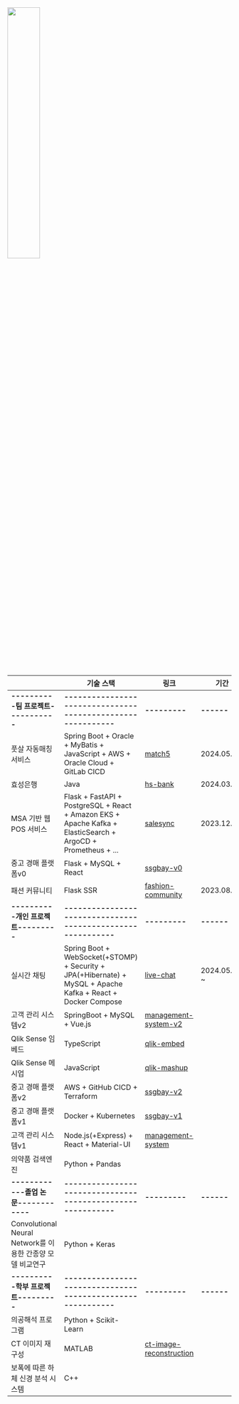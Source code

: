 <a href="https://github.com/anuraghazra/github-readme-stats">
    <img src="https://github-readme-stats.vercel.app/api/top-langs/?username=rlatkd&layout=donut&show_icons=true&theme=material-palenight&hide_border=true&bg_color=20232a&icon_color=58A6FF&text_color=fff&title_color=58A6FF&count_private=true&exclude_repo=Face-Transfer-Application&include_all_commits=true&hide=css,html" width=38% />
</a>
<!-- <a href="https://github.com/anuraghazra/github-readme-stats">
  <img src="https://github-readme-stats.vercel.app/api?username=rlatkd&show_icons=true&include_all_commits=true&theme=material-palenight&hide_border=true&bg_color=20232a&icon_color=58A6FF&text_color=fff&title_color=58A6FF&count_private=true" width=56% />
</a>
<a href="https://github.com/ashutosh00710/github-readme-activity-graph">
    <img src="https://github-readme-activity-graph.vercel.app/graph?username=rlatkd&theme=react-dark&bg_color=20232a&hide_border=true&line=58A6FF&color=58A6FF" width=94%/>
</a>

<a href="https://github.com/anuraghazra/github-readme-stats">
    <img src="https://github-readme-stats.vercel.app/api/wakatime?username=rlatkd"/>
</a> -->


|             | 기술 스택                                                                                          | 링크 | 기간 |
|---------------------|----------------------------------------------------------------------------------------------------|-----------|------|
|**----------팀 프로젝트-----------**|**-----------------------------------------------------------**|**---------**|**------**|
| 풋살 자동매칭 서비스 | Spring Boot + Oracle + MyBatis + JavaScript + AWS + Oracle Cloud + GitLab CICD                                            | [match5](https://github.com/rlatkd/match5)  |   2024.05.   |
| 효성은행            | Java                                                                                               | [hs-bank](https://github.com/rlatkd/hs-bank)  |    2024.03.  |
| MSA 기반 웹 POS 서비스       | Flask + FastAPI + PostgreSQL + React + Amazon EKS + Apache Kafka + ElasticSearch + ArgoCD + Prometheus + ... |[salesync](https://github.com/rlatkd/salesync)   |   2023.12.   |
| 중고 경매 플랫폼v0  | Flask + MySQL + React                                                                              |  [ssgbay-v0](https://github.com/rlatkd/ssgbay-v0)         |      |
| 패션 커뮤니티       | Flask SSR                                                                                          | [fashion-community](https://github.com/rlatkd/fashion-community)  |  2023.08.    |
|**----------개인 프로젝트---------**|**-----------------------------------------------------------**|**---------**|**------**|
| 실시간 채팅         | Spring Boot + WebSocket(+STOMP) + Security + JPA(+Hibernate) + MySQL + Apache Kafka + React + Docker Compose                    |           [live-chat](https://github.com/rlatkd/live-chat)      |   2024.05.27. ~   |
| 고객 관리 시스템v2  | SpringBoot + MySQL + Vue.js                                                                           |    [management-system-v2](https://github.com/rlatkd/management-system-v2)       |      |
| Qlik Sense 임베드   | TypeScript                                                                                         |  [qlik-embed](https://github.com/rlatkd/qlik-embed)         |      |
| Qlik Sense 메시업   | JavaScript                                                                                         |    [qlik-mashup](https://github.com/rlatkd[qlik-mashup)       |      |
| 중고 경매 플랫폼v2  | AWS + GitHub CICD + Terraform                                                                             |  [ssgbay-v2](https://github.com/rlatkd/ssgbay-v2)         |      |
| 중고 경매 플랫폼v1  | Docker + Kubernetes                                                                                |   [ssgbay-v1](https://github.com/rlatkd/ssgbay-v1)        |      |
| 고객 관리 시스템v1  | Node.js(+Express) + React + Material-UI                                                                                    |     [management-system](https://github.com/rlatkd/management-system)      |      |
| 의약품 검색엔진     | Python + Pandas                                                                                    |           |      |
|**------------졸업 논문------------**|**-----------------------------------------------------------**|**---------**|**------**|
| Convolutional Neural Network를 이용한 간종양 모델 비교연구 | Python + Keras                                                                                     |           |      |
|**----------학부 프로젝트---------**|**-----------------------------------------------------------**|**---------**|**------**|
| 의공해석 프로그램   | Python + Scikit-Learn                                                                              |          |      |
| CT 이미지 재구성    | MATLAB                                                                                             |    [ct-image-reconstruction](https://github.com/rlatkd/ct-image-reconstruction)       |      |
| 보폭에 따른 하체 신경 분석 시스템 | C++                                                                                               |          |      |
